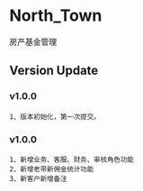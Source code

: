 # North_Town
房产基金管理

## Version Update

### v1.0.0
    1、版本初始化，第一次提交。
    
### v1.0.0
    1、新增业务、客服、财务、审核角色功能
    2、新增老带新佣金统计功能
    3、新客户新增备注